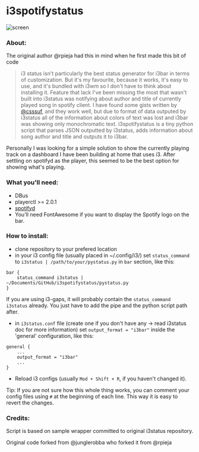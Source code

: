 # i3spotifystatus

![screen](https://raw.githubusercontent.com/pradzio1/i3spotifystatus/master/res/scr.png)

### About:
The original author @rpieja had this in mind when he first made this bit of code
> i3 status isn't particularly the best status generator for i3bar in terms of customization. But it's my favourite, because it works, it's easy to use, and it's bundled with i3wm so I don't have to think about installing it. Feature that lack I've been missing the most that wasn't built into i3status was notifying about author and title of currently played song in spotify client. I have found some gists written by [@csssuf](https://github.com/csssuf), and they work well, but due to format of data outputed by i3status all of the information about colors of text was lost and i3bar was showing only monochromatic text.
> i3spotifystatus is a tiny python script that parses JSON outputted by i3status, adds information about song author and title and outputs it to i3bar.

Personally I was looking for a simple solution to show the currently playing track on a dashboard I have been building at home that uses i3. After settling on spotifyd as the player, this seemed to be the best option for showing what's playing.



### What you'll need:
* DBus
* playerctl >= 2.0.1
* [spotifyd](https://github.com/Spotifyd/spotifyd)
* You'll need FontAwesome if you want to display the Spotify logo on the bar.

### How to install:

* clone repository to your prefered location
* in your i3 config file (usually placed in ~/.config/i3/) set `status_command` to `i3status | /path/to/your/pystatus.py` in `bar` section, like this:
```
bar {
    status_command i3status | ~/Documents/GitHub/i3spotifystatus/pystatus.py
}
```
If you are using i3-gaps, it will probably contain the `status_command i3status` already. You just have to add the pipe and the python script path after. 

* in `i3status.conf` file (create one if you don't have any -> read i3status doc for more information) set `output_format = "i3bar"` inside the 'general' configuration, like this:
```
general {
    ...
    output_format = "i3bar"
    ...
}
```

* Reload i3 configs (usually `Mod + Shift + R`, if you haven't changed it).

Tip: If you are not sure how this whole thing works, you can comment your config files using `#` at the beginning of each line. This way it is easy to revert the changes.

### Credits:
Script is based on sample wrapper committed to original i3status repository.

Original code forked from @junglerobba who forked it from @rpieja